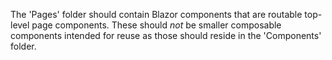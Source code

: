 ﻿The 'Pages' folder should contain Blazor components that are routable top-level
page components. These should *not* be smaller composable components intended for reuse 
as those should reside in the 'Components' folder.